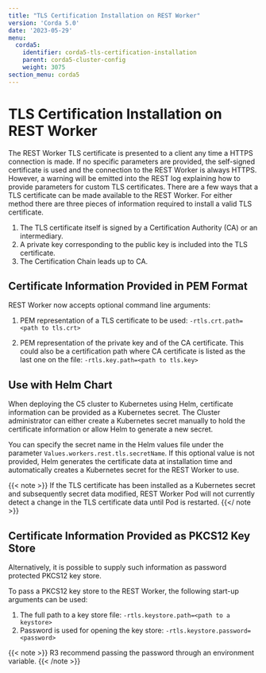 ```yaml
---
title: "TLS Certification Installation on REST Worker"
version: 'Corda 5.0'
date: '2023-05-29'
menu:
  corda5:
    identifier: corda5-tls-certification-installation
    parent: corda5-cluster-config
    weight: 3075
section_menu: corda5
---
```


# TLS Certification Installation on REST Worker

The REST Worker TLS certificate is presented to a client any time a HTTPS connection is made.
If no specific parameters are provided, the self-signed certificate is used and the connection to the REST Worker is always HTTPS. However, a warning will be emitted into the REST log explaining how to provide parameters for custom TLS certificates.
There are a few ways that a TLS certificate can be made available to the REST Worker. For either method there are three pieces of information required to install a valid TLS certificate.

1. The TLS certificate itself is signed by a Certification Authority (CA) or an intermediary.
2. A private key corresponding to the public key is included into the TLS certificate.
3. The Certification Chain leads up to CA.

## Certificate Information Provided in PEM Format

REST Worker now accepts optional command line arguments: 

1. PEM representation of a TLS certificate to be used: `-rtls.crt.path=<path to tls.crt>`

2. PEM representation of the private key and of the CA certificate. This could also be a certification path where CA certificate is listed as the last one on the file: `-rtls.key.path=<path to tls.key>`

## Use with Helm Chart

When deploying the C5 cluster to Kubernetes using Helm, certificate information can be provided as a Kubernetes secret. 
The Cluster administrator can either create a Kubernetes secret manually to hold the certificate information or allow Helm to generate a new secret.

You can specify the secret name in the Helm values file under the parameter  `Values.workers.rest.tls.secretName`. If this optional value is not provided, Helm generates the certificate data at installation time and automatically creates a Kubernetes secret for the REST Worker to use.

{{< note >}}
If the TLS certificate has been installed as a Kubernetes secret and subsequently secret data modified, REST Worker Pod will not currently detect a change in the TLS certificate data until Pod is restarted.
{{</ note >}}

## Certificate Information Provided as PKCS12 Key Store

Alternatively, it is possible to supply such information as password protected PKCS12 key store.

To pass a PKCS12 key store to the REST Worker, the following start-up arguments can be used:

1. The full path to a key store file: `-rtls.keystore.path=<path to a keystore>`
2. Password is used for opening the key store: `-rtls.keystore.password=<password>`

{{< note >}}
R3 recommend passing the password through an environment variable.
{{< /note >}}